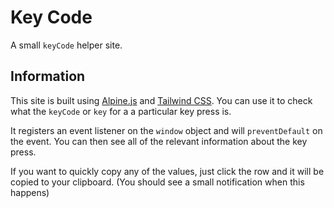# Key Code

A small `keyCode` helper site.

## Information

This site is built using [Alpine.js](https://github.com/alpinejs/alpine) and [Tailwind CSS](https://tailwindcss.com). You can use it to check what the `keyCode` or `key` for a a particular key press is.

It registers an event listener on the `window` object and will `preventDefault` on the event. You can then see all of the relevant information about the key press.

If you want to quickly copy any of the values, just click the row and it will be copied to your clipboard. (You should see a small notification when this happens)